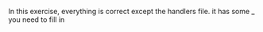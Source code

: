 In this exercise, everything is correct except the handlers file.  it has some _ you need to fill in

